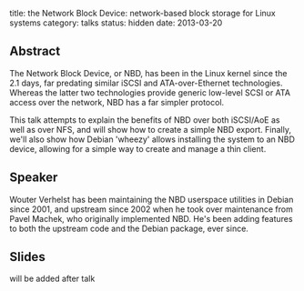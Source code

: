 title: the Network Block Device: network-based block storage for Linux systems
category: talks
status: hidden
date: 2013-03-20

Abstract
--------
The Network Block Device, or NBD, has been in the Linux kernel since the
2.1 days, far predating similar iSCSI and ATA-over-Ethernet
technologies. Whereas the latter two technologies provide generic
low-level SCSI or ATA access over the network, NBD has a far simpler
protocol.

This talk attempts to explain the benefits of NBD over both iSCSI/AoE as
well as over NFS, and will show how to create a simple NBD export.
Finally, we'll also show how Debian 'wheezy' allows installing the
system to an NBD device, allowing for a simple way to create and manage
a thin client.

Speaker
-------
Wouter Verhelst has been maintaining the NBD userspace utilities in
Debian since 2001, and upstream since 2002 when he took over maintenance
from Pavel Machek, who originally implemented NBD. He's been adding
features to both the upstream code and the Debian package, ever since.

Slides
------
will be added after talk
